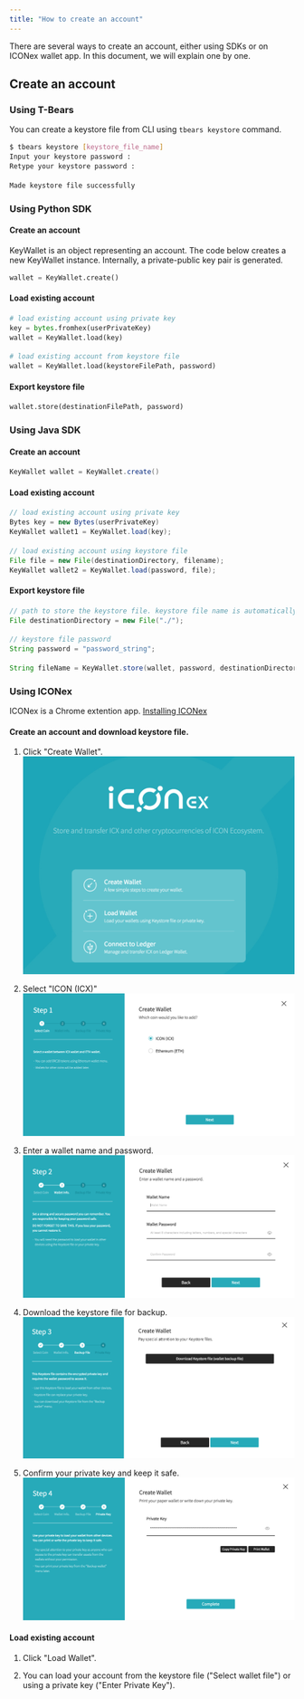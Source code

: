 ```yaml
---
title: "How to create an account"
---
```


There are several ways to create an account, either using SDKs or on ICONex wallet app. In this document, we will explain one by one.  

## Create an account

### Using T-Bears
You can create a keystore file from CLI using `tbears keystore` command. 
```bash
$ tbears keystore [keystore_file_name]
Input your keystore password : 
Retype your keystore password : 

Made keystore file successfully
```

### Using Python SDK
#### Create an account
KeyWallet is an object representing an account. The code below creates a new KeyWallet instance. Internally, a private-public key pair is generated. 

```python
wallet = KeyWallet.create()
```
#### Load existing account
```python
# load existing account using private key
key = bytes.fromhex(userPrivateKey)
wallet = KeyWallet.load(key)

# load existing account from keystore file
wallet = KeyWallet.load(keystoreFilePath, password)
```
#### Export keystore file
```python
wallet.store(destinationFilePath, password)
```

### Using Java SDK
#### Create an account
```java
KeyWallet wallet = KeyWallet.create()
```
#### Load existing account
```java
// load existing account using private key
Bytes key = new Bytes(userPrivateKey)
KeyWallet wallet1 = KeyWallet.load(key);

// load existing account using keystore file
File file = new File(destinationDirectory, filename);
KeyWallet wallet2 = KeyWallet.load(password, file);
```
#### Export keystore file
```java
// path to store the keystore file. keystore file name is automatically generated. 
File destinationDirectory = new File("./"); 

// keystore file password 
String password = "password_string"; 

String fileName = KeyWallet.store(wallet, password, destinationDirectory);
```

### Using ICONex
ICONex is a Chrome extention app. [Installing ICONex](https://chrome.google.com/webstore/detail/iconex/flpiciilemghbmfalicajoolhkkenfel)

#### Create an account and download keystore file.
1. Click "Create Wallet". 
![img001](./images/iconex001.png)

2. Select "ICON (ICX)"
![img002](./images/iconex002.png)

3. Enter a wallet name and password. 
![img003](./images/iconex003.png)

4. Download the keystore file for backup. 
![img004](./images/iconex004.png)

5. Confirm your private key and keep it safe.
![img005](./images/iconex005.png)


#### Load existing account

1. Click "Load Wallet".

2. You can load your account from the keystore file ("Select wallet file") or using a private key ("Enter Private Key").


